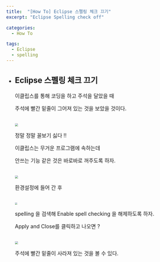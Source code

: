 ```yaml
---
title:  "[How To] Eclipse 스펠링 체크 끄기"
excerpt: "Eclipse Spelling check off"

categories:
  - How To

tags:
  - Eclipse
  - spelling
---
```


- ## Eclipse 스펠링 체크 끄기

  이클립스를 통해 코딩을 하고 주석을 달았을 때

  주석에 빨간 밑줄이 그어져 있는 것을 보았을 것이다.

  <br>

  <img src="https://nam-ki-bok.github.io/assets/images/eclipse/spelling.png" style="zoom:50%;" />

  정말 정말 꼴보기 싫다 !!

  이클립스는 무거운 프로그램에 속하는데

  안쓰는 기능 같은 것은 바로바로 꺼주도록 하자.

  <br>

  <img src="https://nam-ki-bok.github.io/assets/images/eclipse/spelling2.png" style="zoom:50%;" />

  환경설정에 들어 간 후

  <br>

  <img src="https://nam-ki-bok.github.io/assets/images/eclipse/spelling3.png" style="zoom:40%;" />

  spelling 을 검색해 Enable spell checking 을 해제하도록 하자.

  Apply and Close를 클릭하고 나오면 ?

  <br>

  <img src="https://nam-ki-bok.github.io/assets/images/eclipse/spelling4.png" style="zoom:50%;" />

  주석에 빨간 밑줄이 사라져 있는 것을 볼 수 있다.

